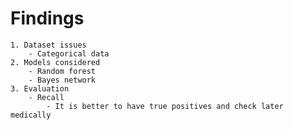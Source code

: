 # Findings
    1. Dataset issues
        - Categorical data
    2. Models considered
        - Random forest
        - Bayes network
    3. Evaluation
        - Recall
            - It is better to have true positives and check later medically
